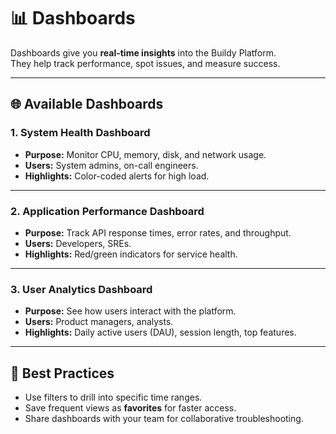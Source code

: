 # 📊 Dashboards

Dashboards give you **real-time insights** into the Buildy Platform.  
They help track performance, spot issues, and measure success.

---

## 🌐 Available Dashboards

### 1. System Health Dashboard
- **Purpose:** Monitor CPU, memory, disk, and network usage.  
- **Users:** System admins, on-call engineers.  
- **Highlights:** Color-coded alerts for high load.  

---

### 2. Application Performance Dashboard
- **Purpose:** Track API response times, error rates, and throughput.  
- **Users:** Developers, SREs.  
- **Highlights:** Red/green indicators for service health.  

---

### 3. User Analytics Dashboard
- **Purpose:** See how users interact with the platform.  
- **Users:** Product managers, analysts.  
- **Highlights:** Daily active users (DAU), session length, top features.  

---

## 📌 Best Practices
- Use filters to drill into specific time ranges.  
- Save frequent views as **favorites** for faster access.  
- Share dashboards with your team for collaborative troubleshooting.  

